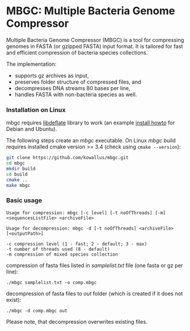 # MBGC: Multiple Bacteria Genome Compressor
 
Multiple Bacteria Genome Compressor (MBGC) is a tool for compressing 
genomes in FASTA (or gzipped FASTA) input format. 
It is tailored for fast and efficient compression of bacteria species collections.  

The implementation:
* supports gz archives as input, 
* preserves folder structure of compressed files, and 
* decompresses DNA streams 80 bases per line,
* handles FASTA with non-bacteria species as well.
### Installation on Linux
mbgc requires [libdeflate](https://github.com/ebiggers/libdeflate) library to work (an example 
[install howto](https://pkgs.org/search/?q=libdeflate-dev) for Debian and Ubuntu).

The following steps create an *mbgc* executable. 
On Linux *mbgc* build requires installed cmake version >= 3.4 (check using ```cmake --version```):
```bash
git clone https://github.com/kowallus/mbgc.git
cd mbgc
mkdir build
cd build
cmake ..
make mbgc
```

### Basic usage

```
Usage for compression: mbgc [-c level] [-t noOfThreads] [-m] <sequencesListFile> <archiveFile>

Usage for decompression: mbgc -d [-t noOfThreads] <archiveFile> [<outputPath>]

-c compression level (1 - fast; 2 - default; 3 - max)
-t number of threads used (8 - default)
-m compression of mixed species collection
```

compression of fasta files listed in *samplelist.txt* file (one fasta or gz per line):
```
./mbgc samplelist.txt -o comp.mbgc
```
decompression of fasta files to *out* folder (which is created if it does not exist):
```
./mbgc -d comp.mbgc out
```
Please note, that decompression overwrites existing files.

<!--
## Publications
[Szymon Grabowski, Tomasz M. Kowalski: MBGC: Multiple Bacteria Genome Compressor (2021).]()

[supplementary data]()
-->
